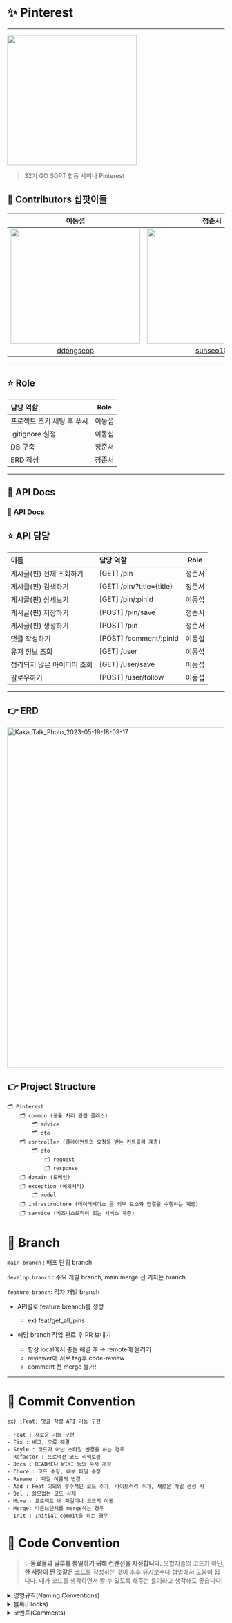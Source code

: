 # ✨ Pinterest

---
<img src="https://github.com/GOSOPT-CDS-TEAM7-DeskTop/Backend/assets/67463603/04e1e958-9249-401d-8952-759497666fe7" width="300"/>

> 32기 GO SOPT 합동 세미나 Pinterest

## 🌸 Contributors 섭팟이들
|                             이동섭                             |                               정준서                        |
| :----------------------------------------------------------: | :----------------------------------------------------------: |
| <img src="https://github.com/GOSOPT-CDS-TEAM7-DeskTop/Backend/assets/67463603/3c92f168-1ff0-42a4-a91f-9fbd11189d35" width="300" height="265"/> | <img src="https://user-images.githubusercontent.com/72034311/202870052-6b0a0045-0edf-42b0-8e74-9653589f3e35.png" width="300" height="265"/>  |
|              [ddongseop](https://github.com/ddongseop)               |             [sunseo18](https://github.com/sunseo18)              |

<hr>



## ⭐️ Role

| 담당 역할                          | Role |
|:-------------------------------|:----:|
| 프로젝트 초기 세팅 후 푸시                | 이동섭  |
| .gitignore 설정                  | 이동섭  |
| DB 구축                          | 정준서  |
| ERD 작성                         | 정준서  |

<hr>

## 👻 API Docs

### 🔗 [API Docs](https://www.notion.so/go-sopt/9dfcad9aa11c46a3bd7fa9a0ecf87368?v=1aba2486dac34eecbb7b948313e68674&pvs=4)


## ⭐️ API 담당

| 이름                      | 담당 역할                          | Role |
|:------------------------|:-------------------------------|:----:|
| 게시글(핀) 전체 조회하기          | [GET] /pin                     | 정준서  |
| 게시글(핀) 검색하기             | [GET] /pin/?title={title}      | 정준서  |
| 게시글(핀) 상세보기             | [GET] /pin/:pinId              | 이동섭  |
| 게시글(핀) 저장하기             | [POST] /pin/save               | 정준서  |
| 게시글(핀) 생성하기             | [POST] /pin                    | 정준서  |
| 댓글 작성하기                 | [POST] /comment/:pinId         | 이동섭  |
| 유저 정보 조회                | [GET] /user                    | 이동섭  |
| 정리되지 않은 아이디어 조회         | [GET] /user/save               | 이동섭  |
| 팔로우하기                        | [POST] /user/follow            | 이동섭  |

<hr>

## 👉️ ERD
<img width="786" alt="KakaoTalk_Photo_2023-05-19-18-09-17" src="https://github.com/GOSOPT-CDS-TEAM7-DeskTop/Backend/assets/67463603/a1e273aa-8837-4221-8b7f-e22e1a23f3f7">

## 👉 Project Structure

```
🗂 Pinterest
    🗂 common (공통 처리 관련 클래스)
        🗂 advice
        🗂 dto
    🗂 controller (클라이언트의 요청을 받는 컨트롤러 계층)
        🗂 dto
            🗂 request
            🗂 response
    🗂 domain (도메인)
    🗂 exception (예외처리)
        🗂 model
    🗂 infrastructure (데이터베이스 등 외부 요소와 연결을 수행하는 계층)
    🗂 service (비즈니스로직이 있는 서비스 계층)
```

# 🌱 Branch

<aside>

`main branch` : 배포 단위 branch

`develop branch` : 주요 개발 branch, main merge 전 거치는 branch

`feature branch`: 각자 개발 branch

-   API별로 feature breanch를 생성
    -   ex) feat/get_all_pins
    

-   해당 branch 작업 완료 후 PR 보내기
    -   항상 local에서 충돌 해결 후 → remote에 올리기
    -   reviewer에 서로 tag후 code-review
    -   comment 전 merge 불가!


</aside>
<hr>

# 🙏 Commit Convention

`ex) [Feat] 댓글 작성 API 기능 구현`

```
- Feat : 새로운 기능 구현
- Fix : 버그, 오류 해결
- Style : 코드가 아닌 스타일 변경을 하는 경우
- Refactor : 프로덕션 코드 리팩토링
- Docs : README나 WIKI 등의 문서 개정
- Chore : 코드 수정, 내부 파일 수정
- Rename : 파일 이름의 변경
- Add : Feat 이외의 부수적인 코드 추가, 라이브러리 추가, 새로운 파일 생성 시
- Del : 쓸모없는 코드 삭제
- Move : 프로젝트 내 파일이나 코드의 이동
- Merge: 다른브렌치를 merge하는 경우
- Init : Initial commit을 하는 경우
```

# 🙏 Code Convention

> 💡 **동료들과 말투를 통일하기 위해 컨벤션을 지정합니다.**
> 오합지졸의 코드가 아닌, **한 사람이 짠 것같은 코드**를 작성하는 것이 추후 유지보수나 협업에서 도움이 됩니다. 내가 코드를 생각하면서 짤 수 있도록 해주는 룰이라고 생각해도 좋습니다!

<details>
<summary>명명규칙(Naming Conventions)</summary>
<div markdown="1">

1. 이름으로부터 의도가 읽혀질 수 있게 쓴다.

-   ex)

    ```jsx
    // bad
    function q() {
        // ...stuff...
    }

    // good
    function query() {
        // ..stuff..
    }
    ```

2. 오브젝트, 함수, 그리고 인스턴스에는 `camelCase`를 사용한다.

-   ex)
    ```jsx
    // bad
    const OBJEcttsssss = {};
    const this_is_my_object = {};
    function c() {}

    // good
    const thisIsMyObject = {};
    function thisIsMyFunction() {}
    ```

3. 클래스나 constructor에는 `PascalCase`를 사용한다.

-   ex)
    ```jsx
    // bad
    function user(options) {
        this.name = options.name;
    }

    const bad = new user({
        name: 'nope',
    });

    // good
    class User {
        constructor(options) {
            this.name = options.name;
        }
    }

    const good = new User({
        name: 'yup',
    });
    ```

4. 함수 이름은 동사 + 명사 형태로 작성한다.
   ex) `postUserInformation( )`
5. 약어 사용은 최대한 지양한다.
6. 이름에 네 단어 이상이 들어가면 팀원과 상의를 거친 후 사용한다
 </div>
 </details>

<details>
<summary>블록(Blocks)</summary>
<div markdown="1">

1. 복수행의 블록에는 중괄호({})를 사용한다.

-   ex)
    ```jsx
    // bad
    if (test)
      return false;

    // good
    if (test) return false;

    // good
    if (test) {
      return false;
    }

    // bad
    function() { return false; }

    // good
    function() {
      return false;
    }

    ```

2. 복수행 블록의 `if` 와 `else` 를 이용하는 경우 `else` 는 `if` 블록 끝의 중괄호( } )와 같은 행에 위치시킨다.

-   ex)
    ```java
    // bad
    if (test) {
    thing1();
    thing2();
    }
    else {
    thing3();
    }

    // good
    if (test) {
      thing1();
      thing2();
    } else {
      thing3();
    }

    ```
</div>
</details>

<details>
<summary>코멘트(Comments)</summary>
<div markdown="1">

1. 복수형의 코멘트는 `/** ... */` 를 사용한다.

-   ex)
    ```jsx
    // good
    /**
     * @param {String} tag
     * @return {Element} element
     */
    
    function make(tag) {
        // ...stuff...

        return element;
    }
    ```

2. 단일 행의 코멘트에는 `//` 을 사용하고 코멘트를 추가하고 싶은 코드의 상부에 배치한다. 그리고 코멘트의 앞에 빈 행을 넣는다.

-   ex)
    ```jsx
    // bad
    const active = true; // is current tab

    // good
    // is current tab
    const active = true;

    // good
    function getType() {
        console.log('fetching type...');

        // set the default type to 'no type'
        const type = this._type || 'no type';

        return type;
    }

    ```
</div>
</details>
